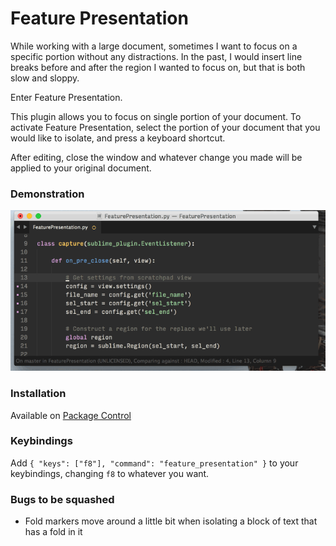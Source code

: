 
Feature Presentation
====================

While working with a large document, sometimes I want to focus on a specific portion without any distractions. In the past, I would insert line breaks before and after the region I wanted to focus on, but that is both slow and sloppy.

Enter Feature Presentation.

This plugin allows you to focus on single portion of your document.  To activate Feature Presentation, select the portion of your document that you would like to isolate, and press a keyboard shortcut.

After editing, close the window and whatever change you made will be applied to your original document.

### Demonstration

![demo](demo.gif)

### Installation

Available on [Package Control](https://packagecontrol.io/packages/Feature%20Presentation)

### Keybindings

Add `{ "keys": ["f8"], "command": "feature_presentation" }` to your keybindings, changing `f8` to whatever you want.

### Bugs to be squashed

* Fold markers move around a little bit when isolating a block of text that has a fold in it 